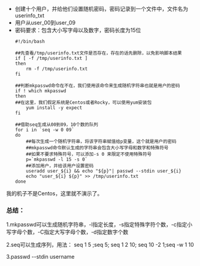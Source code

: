 - 创建十个用户，并给他们设置随机密码，密码记录到一个文件中，文件名为userinfo_txt
- 用户从user_00到user_09
- 密码要求：包含大小写字母以及数字，密码长度为15位
  ```
  #!/bin/bash
  
  ##先查看/tmp/userinfo.txt文件是否存在，存在的话先删除，以免影响脚本结果
  if [ -f /tmp/userinfo.txt ]
  then
      rm -f /tmp/userinfo.txt
  fi
  
  ##判断mkpasswd命令在不在，我们使用该命令来生成随机字符串也就是用户的密码
  if ! which mkpasswd
  then
  ##在这里，我们假定系统是Centos或者Rocky，可以使用yum安装包
      yum install -y expect
  fi
  
  ##借助seq生成从00到09，10个数的队列
  for i in `seq -w 0 09`
  do
      ##每次生成一个随机字符串，将该字符串赋值给p变量，这个就是用户的密码
      ##mkpasswd命令默认生成的字符串会包含大小写字母和数字和特殊符号
      ##如果不要求特殊符号，可以添加-s 0 来限定不使用特殊符号
      p=`mkpasswd -l 15 -s 0`
      ##添加用户，并给该用户设置密码
      useradd user_${i} && echo "${p}"| passwd --stdin user_${i}
      echo "user_${i} ${p}" >> /tmp/userinfo.txt
  done
  ```

我的机子不是Centos，这里就不演示了。

### 总结：

1.mkpasswd可以生成随机字符串，-l指定长度，-s指定特殊字符个数，-c指定小写字母个数，-C指定大写字母个数，-d指定数字个数

2.seq可以生成序列，用法： seq 1 5 ;seq 5; seq 1 2 10; seq 10 -2 1;seq -w 1 10

3.passwd --stdin username